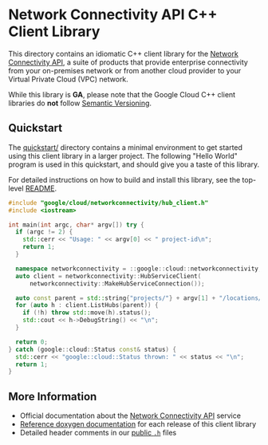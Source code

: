 # Network Connectivity API C++ Client Library

This directory contains an idiomatic C++ client library for the
[Network Connectivity API][cloud-service-docs], a suite of products that provide
enterprise connectivity from your on-premises network or from another cloud
provider to your Virtual Private Cloud (VPC) network.

While this library is **GA**, please note that the Google Cloud C++ client
libraries do **not** follow [Semantic Versioning](https://semver.org/).

## Quickstart

The [quickstart/](quickstart/README.md) directory contains a minimal environment
to get started using this client library in a larger project. The following
"Hello World" program is used in this quickstart, and should give you a taste of
this library.

For detailed instructions on how to build and install this library, see the
top-level [README](/README.md#building-and-installing).

<!-- inject-quickstart-start -->

```cc
#include "google/cloud/networkconnectivity/hub_client.h"
#include <iostream>

int main(int argc, char* argv[]) try {
  if (argc != 2) {
    std::cerr << "Usage: " << argv[0] << " project-id\n";
    return 1;
  }

  namespace networkconnectivity = ::google::cloud::networkconnectivity;
  auto client = networkconnectivity::HubServiceClient(
      networkconnectivity::MakeHubServiceConnection());

  auto const parent = std::string{"projects/"} + argv[1] + "/locations/global";
  for (auto h : client.ListHubs(parent)) {
    if (!h) throw std::move(h).status();
    std::cout << h->DebugString() << "\n";
  }

  return 0;
} catch (google::cloud::Status const& status) {
  std::cerr << "google::cloud::Status thrown: " << status << "\n";
  return 1;
}
```

<!-- inject-quickstart-end -->

## More Information

- Official documentation about the [Network Connectivity API][cloud-service-docs] service
- [Reference doxygen documentation][doxygen-link] for each release of this
  client library
- Detailed header comments in our [public `.h`][source-link] files

[cloud-service-docs]: https://cloud.google.com/network-connectivity/docs
[doxygen-link]: https://googleapis.dev/cpp/google-cloud-networkconnectivity/latest/
[source-link]: https://github.com/googleapis/google-cloud-cpp/tree/main/google/cloud/networkconnectivity
